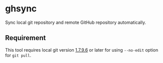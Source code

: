 # ghsync

Sync local git repository and remote GitHub repository automatically.

## Requirement

This tool requires local git version [1.7.9.6](https://git-scm.com/docs/git-pull/1.7.9.6) or later for using `--no-edit` option for `git pull`. 
